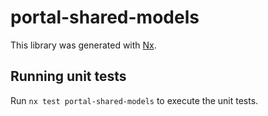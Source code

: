 # portal-shared-models

This library was generated with [Nx](https://nx.dev).

## Running unit tests

Run `nx test portal-shared-models` to execute the unit tests.
